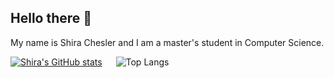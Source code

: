 ## Hello there 👋
My name is Shira Chesler and I am a master's student in Computer Science.

[![Shira's GitHub stats](https://github-readme-stats.vercel.app/api?username=shira-chesler&show_icons=true&show=prs_merged,prs_merged_percentage)](https://github.com/anuraghazra/github-readme-stats&show_icons=true) &emsp; ![Top Langs](https://github-readme-stats.vercel.app/api/top-langs/?username=shira-chesler&size_weight=0.5&count_weight=0.5)





